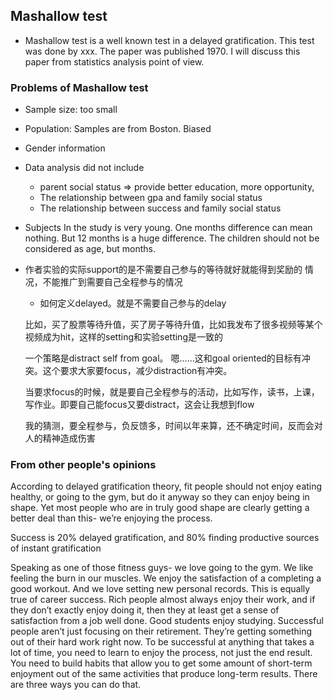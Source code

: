 ## Mashallow test

* Mashallow test is a well known test in a delayed gratification. This test was done by xxx. The paper was published 1970. I will discuss this paper from statistics analysis point of view.

### Problems of Mashallow test

* Sample size: too small
* Population: Samples are from Boston. Biased
* Gender information
* Data analysis did not include 
	* parent social status => provide better education, more opportunity, 
	* The relationship between gpa and family social status
	* The relationship between success and family social status
* Subjects In the study is very young. One months difference can mean nothing. But 12 months is a huge difference. The children should not be considered as age, but months.
* 作者实验的实际support的是不需要自己参与的等待就好就能得到奖励的 情况，不能推广到需要自己全程参与的情况
	* 如何定义delayed。就是不需要自己参与的delay

	比如，买了股票等待升值，买了房子等待升值，比如我发布了很多视频等某个视频成为hit，这样的setting和实验setting是一致的

	一个策略是distract self  from goal。 嗯……这和goal oriented的目标有冲突。这个要求大家要focus，减少distraction有冲突。

	当要求focus的时候，就是要自己全程参与的活动，比如写作，读书，上课，写作业。即要自己能focus又要distract，这会让我想到flow


	我的猜测，要全程参与，负反馈多，时间以年来算，还不确定时间，反而会对人的精神造成伤害



### From other people's opinions

According to delayed gratification theory, fit people should not enjoy eating healthy, or going to the gym, but do it anyway so they can enjoy being in shape. Yet most people who are in truly good shape are clearly getting a better deal than this- we’re enjoying the process.

Success is 20% delayed gratification, and 80% finding productive sources of instant gratification


Speaking as one of those fitness guys- we love going to the gym. We like feeling the burn in our muscles. We enjoy the satisfaction of a completing a good workout. And we love setting new personal records.
This is equally true of career success. Rich people almost always enjoy their work, and if they don’t exactly enjoy doing it, then they at least get a sense of satisfaction from a job well done. Good students enjoy studying.
Successful people aren’t just focusing on their retirement. They’re getting something out of their hard work right now.
To be successful at anything that takes a lot of time, you need to learn to enjoy the process, not just the end result. You need to build habits that allow you to get some amount of short-term enjoyment out of the same activities that produce long-term results. There are three ways you can do that.
